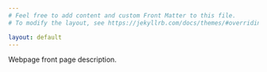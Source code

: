 ```yaml
---
# Feel free to add content and custom Front Matter to this file.
# To modify the layout, see https://jekyllrb.com/docs/themes/#overriding-theme-defaults

layout: default
---
```


<!-- Add the Display picture to data/figure and uncomment this line to add your photo. -->
<!-- <img src="{{site.baseurl}}/data/figures/DisplayPicture.jpg" height="500"> -->

Webpage front page description.
